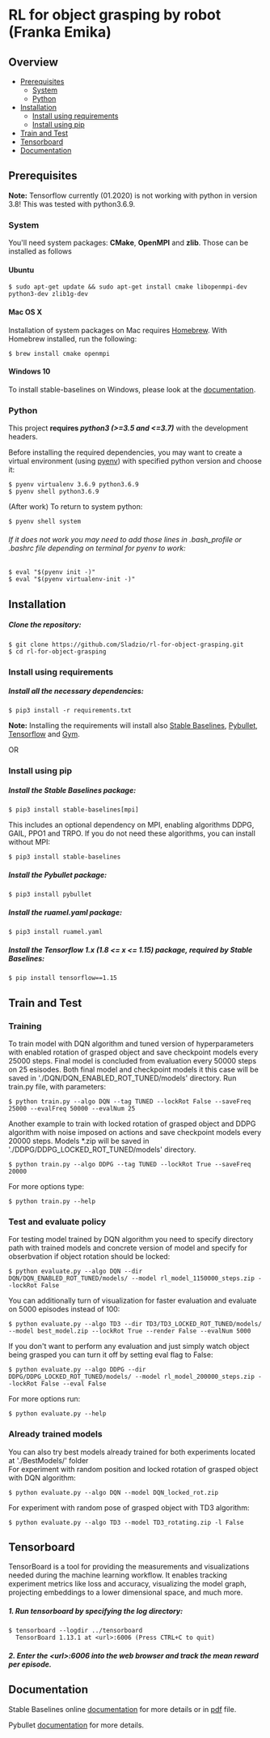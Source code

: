# RL for object grasping by robot (Franka Emika)


## Overview
 - [Prerequisites](#prerequisites)
    - [System](#system)
    - [Python](#python)
 - [Installation](#installation)
    - [Install using requirements](#install-using-requirements)
    - [Install using pip](#install-using-pip)
 - [Train and Test](#train-and-test)
 - [Tensorboard](#tensorboard)
 - [Documentation](#documentation)



## Prerequisites

**Note:** Tensorflow currently (01.2020) is not working with python in version 3.8! This was tested with python3.6.9.


### System

You'll need system packages: **CMake**, **OpenMPI** and **zlib**. Those can be installed as follows

#### Ubuntu

```
$ sudo apt-get update && sudo apt-get install cmake libopenmpi-dev python3-dev zlib1g-dev
```

#### Mac OS X
Installation of system packages on Mac requires [Homebrew](https://brew.sh). With Homebrew installed, run the following:
```
$ brew install cmake openmpi
```

#### Windows 10

To install stable-baselines on Windows, please look at the [documentation](https://stable-baselines.readthedocs.io/en/master/guide/install.html#prerequisites).


### Python

This project **requires _python3 (>=3.5 and <=3.7)_** with the development headers.

Before installing the required dependencies, you may want to create a virtual environment (using [pyenv](https://github.com/pyenv/pyenv)) with specified python version and choose it:
```
$ pyenv virtualenv 3.6.9 python3.6.9
$ pyenv shell python3.6.9
```
(After work) To return to system python:
```
$ pyenv shell system
```
###### If it does not work you may need to add those lines in *.bash_profile* or .bashrc file depending on terminal for pyenv to work:
    
```
$ eval "$(pyenv init -)"
$ eval "$(pyenv virtualenv-init -)"
```



## Installation

##### Clone the repository:
```
$ git clone https://github.com/Sladzio/rl-for-object-grasping.git
$ cd rl-for-object-grasping
```


### Install using requirements
##### Install all the necessary dependencies:
```
$ pip3 install -r requirements.txt
```
**Note:** Installing the requirements will install also [Stable Baselines](https://github.com/hill-a/stable-baselines), [Pybullet](https://github.com/bulletphysics/bullet3), [Tensorflow](https://github.com/tensorflow/tensorflow) and [Gym](https://github.com/openai/gym).

OR


### Install using pip
##### Install the Stable Baselines package:
```
$ pip3 install stable-baselines[mpi]
```

This includes an optional dependency on MPI, enabling algorithms DDPG, GAIL, PPO1 and TRPO. If you do not need these algorithms, you can install without MPI:
```
$ pip3 install stable-baselines
```

##### Install the Pybullet package:
```
$ pip3 install pybullet
```

##### Install the ruamel.yaml package:
```
$ pip3 install ruamel.yaml
```

##### Install the Tensorflow 1.x (1.8 <= x <= 1.15) package, required by Stable Baselines:
```
$ pip install tensorflow==1.15
```



## Train and Test
### Training 
To train model with DQN algorithm and tuned version of hyperparameters with enabled rotation of grasped object and save checkpoint models every 25000 steps. Final model is concluded from evaluation every 50000 steps on 25 esisodes. Both final model and checkpoint models it this case will be saved in './DQN/DQN_ENABLED_ROT_TUNED/models' directory.
Run train.py file, with parameters: 
```
$ python train.py --algo DQN --tag TUNED --lockRot False --saveFreq 25000 --evalFreq 50000 --evalNum 25
```

Another example to train with locked rotation of grasped object and DDPG algorithm with noise imposed on actions and save checkpoint models every 20000 steps. Models *.zip will be saved in './DDPG/DDPG_LOCKED_ROT_TUNED/models' directory.
```
$ python train.py --algo DDPG --tag TUNED --lockRot True --saveFreq 20000
```

For more options type:
```
$ python train.py --help
```

### Test and evaluate policy
For testing model trained by DQN algorithm you need to specify directory path with trained models and concrete version of model and specify for obserbvation if object rotation should be locked:
```
$ python evaluate.py --algo DQN --dir DQN/DQN_ENABLED_ROT_TUNED/models/ --model rl_model_1150000_steps.zip --lockRot False 
```

You can additionally turn of visualization for faster evaluation and evaluate on 5000 episodes instead of 100:
```
$ python evaluate.py --algo TD3 --dir TD3/TD3_LOCKED_ROT_TUNED/models/ --model best_model.zip --lockRot True --render False --evalNum 5000
```

If you don't want to perform any evaluation and just simply watch object being grasped you can turn it off by setting eval flag to False:
```
$ python evaluate.py --algo DDPG --dir DDPG/DDPG_LOCKED_ROT_TUNED/models/ --model rl_model_200000_steps.zip --lockRot False --eval False
```

For more options run:
```
$ python evaluate.py --help
```

### Already trained models
You can also try best models already trained for both experiments located at './BestModels/' folder\
For experiment with random position and locked rotation of grasped object with DQN algorithm:
```
$ python evaluate.py --algo DQN --model DQN_locked_rot.zip
```

For experiment with random pose of grasped object with TD3 algorithm:
```
$ python evaluate.py --algo TD3 --model TD3_rotating.zip -l False
```


## Tensorboard

TensorBoard is a tool for providing the measurements and visualizations needed during the machine learning workflow. It enables tracking experiment metrics like loss and accuracy, visualizing the model graph, projecting embeddings to a lower dimensional space, and much more.
##### 1. Run tensorboard by specifying the log directory:
```
$ tensorboard --logdir ../tensorboard
  TensorBoard 1.13.1 at <url>:6006 (Press CTRL+C to quit)
```
##### 2. Enter the \<url\>:6006 into the web browser and track the mean reward per episode.



## Documentation

Stable Baselines online [documentation](https://stable-baselines.readthedocs.io/) for more details or in [pdf](https://buildmedia.readthedocs.org/media/pdf/stable-baselines/v1.0.7/stable-baselines.pdf) file.

Pybullet [documentation](https://docs.google.com/document/d/10sXEhzFRSnvFcl3XxNGhnD4N2SedqwdAvK3dsihxVUA/preview#heading=h.2ye70wns7io3) for more details.


